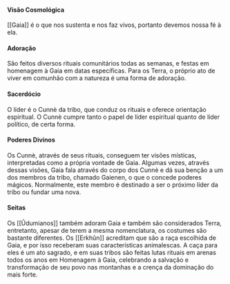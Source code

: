 #### Visão Cosmológica
[[Gaia]] é o que nos sustenta e nos faz vivos, portanto devemos nossa fé à ela.
#### Adoração
São feitos diversos rituais comunitários todas as semanas, e festas em homenagem à Gaia em datas específicas. Para os Terra, o próprio ato de viver em comunhão com a natureza é uma forma de adoração.
#### Sacerdócio
O líder é o Cunnè da tribo, que conduz os rituais e oferece orientação espiritual. O Cunnè cumpre tanto o papel de líder espiritual quanto de líder político, de certa forma.
#### Poderes Divinos
Os Cunnè, através de seus rituais, conseguem ter visões místicas, interpretadas como a própria vontade de Gaia. Algumas vezes, através dessas visões, Gaia fala através do corpo dos Cunnè e dá sua benção a um dos membros da tribo, chamado Gaienen, o que o concede poderes mágicos. Normalmente, este membro é destinado a ser o próximo líder da tribo ou fundar uma nova.
#### Seitas
Os [[Ûdumianos]] também adoram Gaia e também são considerados Terra, entretanto, apesar de terem a mesma nomenclatura, os costumes são bastante diferentes. Os [[Erkhûn]] acreditam que são a raça escolhida de Gaia, e por isso receberam suas características animalescas. A caça para eles é um ato sagrado, e em suas tribos são feitas lutas rituais em arenas todos os anos em Homenagem à Gaia, celebrando a salvação e transformação de seu povo nas montanhas e a crença da dominação do mais forte.